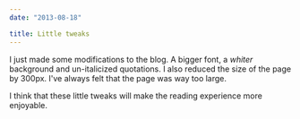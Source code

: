 ```yaml
---
date: "2013-08-18"

title: Little tweaks
---
```


I just made some modifications to the blog. A bigger font, a _whiter_ background and un-italicized quotations. I also reduced the size of the page by 300px. I've always felt that the page was way too large.

I think that these little tweaks will make the reading experience more enjoyable.
